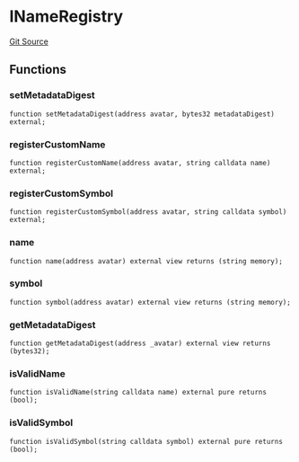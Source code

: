 # INameRegistry
[Git Source](https://github.com/aboutcircles/circles-contracts-v2/blob/9fbbffb44eda7934ea8adf9354e5f09f6b15b8b2/src/names/INameRegistry.sol)


## Functions
### setMetadataDigest


```solidity
function setMetadataDigest(address avatar, bytes32 metadataDigest) external;
```

### registerCustomName


```solidity
function registerCustomName(address avatar, string calldata name) external;
```

### registerCustomSymbol


```solidity
function registerCustomSymbol(address avatar, string calldata symbol) external;
```

### name


```solidity
function name(address avatar) external view returns (string memory);
```

### symbol


```solidity
function symbol(address avatar) external view returns (string memory);
```

### getMetadataDigest


```solidity
function getMetadataDigest(address _avatar) external view returns (bytes32);
```

### isValidName


```solidity
function isValidName(string calldata name) external pure returns (bool);
```

### isValidSymbol


```solidity
function isValidSymbol(string calldata symbol) external pure returns (bool);
```

